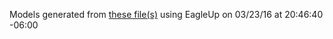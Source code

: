 Models generated from [these file(s)](https://raw.github.com/sparkfun/MOSFET_Power_Control_Kit/28a65d9a8859ca9bbff846593d8f37c363f24979/Hardware/SparkFun_MOSFET_Power_Control_Kit.brd) using EagleUp on 03/23/16 at 20:46:40 -06:00
